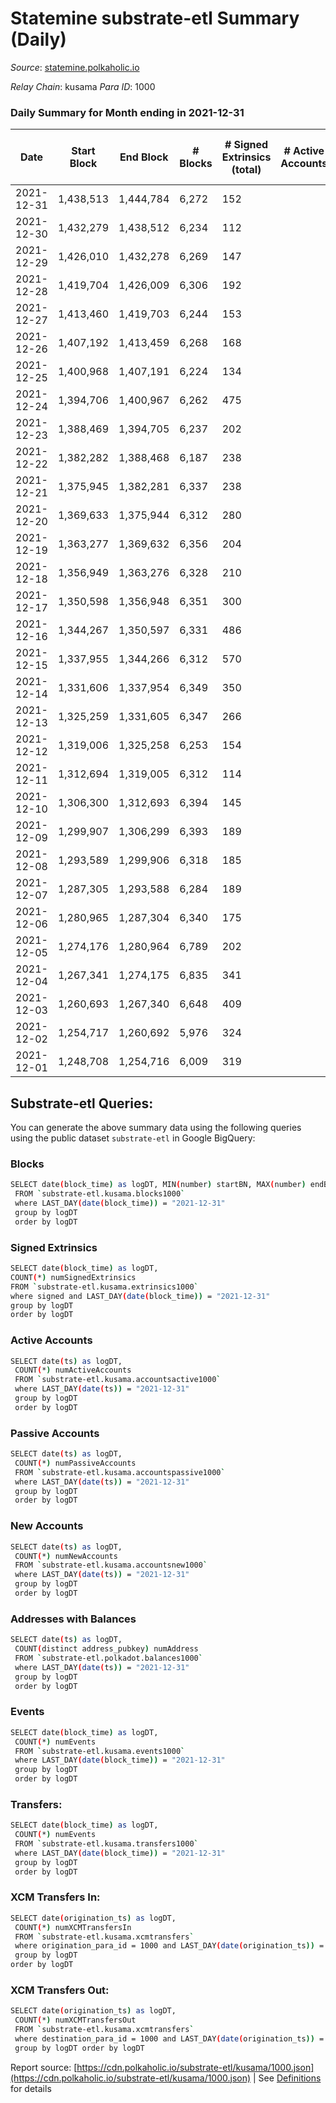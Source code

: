 # Statemine substrate-etl Summary (Daily)

_Source_: [statemine.polkaholic.io](https://statemine.polkaholic.io)

*Relay Chain*: kusama
*Para ID*: 1000



### Daily Summary for Month ending in 2021-12-31


| Date | Start Block | End Block | # Blocks | # Signed Extrinsics (total) | # Active Accounts | # Passive | # New | # Addresses with Balances | # Events | # Transfers | # XCM Transfers In | # XCM Transfers Out | Issues | 
| ---- | ----------- | --------- | -------- | --------------------------- | ----------------- | --------- | ----- | ------------------------- | -------- | ----------- | ------------------ | ------------------- | ------ |
| 2021-12-31 | 1,438,513 | 1,444,784 | 6,272 | 152 |  |  |  | 17,426 | 15,859 | 2,483 ($2,546,549.45) | 25 ($236.70) |   |  |
| 2021-12-30 | 1,432,279 | 1,438,512 | 6,234 | 112 |  |  |  | 17,392 | 15,287 | 2,167 ($284,023.12) | 28 ($596.61) |   |  |
| 2021-12-29 | 1,426,010 | 1,432,278 | 6,269 | 147 |  |  |  | 17,360 | 15,763 | 2,406 ($899,869.18) | 35 ($611.99) |   |  |
| 2021-12-28 | 1,419,704 | 1,426,009 | 6,306 | 192 |  |  |  | 17,330 | 16,855 | 3,062 ($242,248.04) | 34 ($297.70) |   |  |
| 2021-12-27 | 1,413,460 | 1,419,703 | 6,244 | 153 |  |  |  | 17,283 | 15,914 | 2,494 ($94,689.11) | 40 ($1,165.15) |   |  |
| 2021-12-26 | 1,407,192 | 1,413,459 | 6,268 | 168 |  |  |  | 17,239 | 15,912 | 2,431 ($317,257.74) | 31 ($187.69) |   |  |
| 2021-12-25 | 1,400,968 | 1,407,191 | 6,224 | 134 |  |  |  | 17,195 | 15,356 | 2,116 ($254,415.95) | 41 ($199.91) |   |  |
| 2021-12-24 | 1,394,706 | 1,400,967 | 6,262 | 475 |  |  |  |  | 18,783 | 3,498 ($216,646.80) | 88 ($1,627.31) |   |  |
| 2021-12-23 | 1,388,469 | 1,394,705 | 6,237 | 202 |  |  |  | 16,937 | 16,719 | 3,061 ($125,960.60) | 53 ($1,284.47) |   |  |
| 2021-12-22 | 1,382,282 | 1,388,468 | 6,187 | 238 |  |  |  | 16,880 | 17,248 | 3,378 ($236,772.10) | 91 ($2,753.43) |   |  |
| 2021-12-21 | 1,375,945 | 1,382,281 | 6,337 | 238 |  |  |  | 16,815 | 17,561 | 3,321 ($902,499.11) | 103 ($7,028.42) |   |  |
| 2021-12-20 | 1,369,633 | 1,375,944 | 6,312 | 280 |  |  |  | 16,728 | 17,326 | 3,116 ($274,798.18) | 52 ($855.78) |   |  |
| 2021-12-19 | 1,363,277 | 1,369,632 | 6,356 | 204 |  |  |  | 16,662 | 16,932 | 3,091 ($207,410.69) | 48 ($414.23) |   |  |
| 2021-12-18 | 1,356,949 | 1,363,276 | 6,328 | 210 |  |  |  | 16,609 | 16,827 | 2,954 ($162,924.85) | 62 ($1,002.61) |   |  |
| 2021-12-17 | 1,350,598 | 1,356,948 | 6,351 | 300 |  |  |  | 16,560 | 18,064 | 3,654 ($355,543.28) | 81 ($3,963.08) |   |  |
| 2021-12-16 | 1,344,267 | 1,350,597 | 6,331 | 486 |  |  |  | 16,491 | 20,660 | 4,624 ($580,674.67) | 270 ($3,303.63) |   |  |
| 2021-12-15 | 1,337,955 | 1,344,266 | 6,312 | 570 |  |  |  | 16,316 | 21,547 | 5,034 ($2,708,871.85) | 295 ($7,110.91) |   |  |
| 2021-12-14 | 1,331,606 | 1,337,954 | 6,349 | 350 |  |  |  | 16,118 | 18,527 | 3,721 ($352,911.22) | 116 ($1,163.02) |   |  |
| 2021-12-13 | 1,325,259 | 1,331,605 | 6,347 | 266 |  |  |  | 16,022 | 17,497 | 3,242 ($1,318,345.76) | 80 ($2,535.75) |   |  |
| 2021-12-12 | 1,319,006 | 1,325,258 | 6,253 | 154 |  |  |  | 15,948 | 15,650 | 2,328 ($2,610,425.26) | 29 ($198.28) |   |  |
| 2021-12-11 | 1,312,694 | 1,319,005 | 6,312 | 114 |  |  |  | 15,914 | 15,406 | 2,074 ($157,289.67) | 38 ($3,131.50) |   |  |
| 2021-12-10 | 1,306,300 | 1,312,693 | 6,394 | 145 |  |  |  | 15,869 | 15,980 | 2,261 ($168,455.74) | 46 ($1,210.43) |   |  |
| 2021-12-09 | 1,299,907 | 1,306,299 | 6,393 | 189 |  |  |  | 15,812 | 16,393 | 2,633 ($114,797.79) | 22 ($11,019.17) |   |  |
| 2021-12-08 | 1,293,589 | 1,299,906 | 6,318 | 185 |  |  |  | 15,768 | 16,418 | 2,836 ($167,351.91) | 23 ($560.64) |   |  |
| 2021-12-07 | 1,287,305 | 1,293,588 | 6,284 | 189 |  |  |  | 15,727 | 16,348 | 2,609 ($249,763.75) | 45 ($942.03) |   |  |
| 2021-12-06 | 1,280,965 | 1,287,304 | 6,340 | 175 |  |  |  | 15,680 | 16,306 | 2,764 ($340,193.11) | 35 ($1,365.32) |   |  |
| 2021-12-05 | 1,274,176 | 1,280,964 | 6,789 | 202 |  |  |  | 15,614 | 17,208 | 2,981 ($433,681.57) | 30 ($522.71) |   |  |
| 2021-12-04 | 1,267,341 | 1,274,175 | 6,835 | 341 |  |  |  | 15,556 | 18,854 | 4,082 ($476,012.49) | 48 ($888.55) |   |  |
| 2021-12-03 | 1,260,693 | 1,267,340 | 6,648 | 409 |  |  |  | 15,456 | 19,474 | 4,783 ($632,948.77) | 79 ($2,830.68) |   |  |
| 2021-12-02 | 1,254,717 | 1,260,692 | 5,976 | 324 |  |  |  | 15,332 | 16,860 | 3,827 ($663,287.65) | 73 ($2,214.95) |   |  |
| 2021-12-01 | 1,248,708 | 1,254,716 | 6,009 | 319 |  |  |  | 15,231 | 16,730 | 3,738 ($777,049.93) | 53 ($3,227.65) |   |  |

## Substrate-etl Queries:
You can generate the above summary data using the following queries using the public dataset `substrate-etl` in Google BigQuery:

### Blocks
```bash
SELECT date(block_time) as logDT, MIN(number) startBN, MAX(number) endBN, COUNT(*) numBlocks 
 FROM `substrate-etl.kusama.blocks1000`  
 where LAST_DAY(date(block_time)) = "2021-12-31" 
 group by logDT 
 order by logDT
```

### Signed Extrinsics
```bash
SELECT date(block_time) as logDT, 
COUNT(*) numSignedExtrinsics 
FROM `substrate-etl.kusama.extrinsics1000`  
where signed and LAST_DAY(date(block_time)) = "2021-12-31" 
group by logDT 
order by logDT
```

### Active Accounts
```bash
SELECT date(ts) as logDT, 
 COUNT(*) numActiveAccounts 
 FROM `substrate-etl.kusama.accountsactive1000` 
 where LAST_DAY(date(ts)) = "2021-12-31" 
 group by logDT 
 order by logDT
```

### Passive Accounts
```bash
SELECT date(ts) as logDT, 
 COUNT(*) numPassiveAccounts 
 FROM `substrate-etl.kusama.accountspassive1000` 
 where LAST_DAY(date(ts)) = "2021-12-31" 
 group by logDT 
 order by logDT
```

### New Accounts
```bash
SELECT date(ts) as logDT, 
 COUNT(*) numNewAccounts 
 FROM `substrate-etl.kusama.accountsnew1000` 
 where LAST_DAY(date(ts)) = "2021-12-31" 
 group by logDT
 order by logDT
```

### Addresses with Balances
```bash
SELECT date(ts) as logDT,
 COUNT(distinct address_pubkey) numAddress 
 FROM `substrate-etl.polkadot.balances1000` 
 where LAST_DAY(date(ts)) = "2021-12-31" 
 group by logDT 
 order by logDT
```

### Events
```bash
SELECT date(block_time) as logDT, 
 COUNT(*) numEvents 
 FROM `substrate-etl.kusama.events1000` 
 where LAST_DAY(date(block_time)) = "2021-12-31" 
 group by logDT 
 order by logDT
```

### Transfers:
```bash
SELECT date(block_time) as logDT, 
 COUNT(*) numEvents 
 FROM `substrate-etl.kusama.transfers1000` 
 where LAST_DAY(date(block_time)) = "2021-12-31" 
 group by logDT 
 order by logDT
```

### XCM Transfers In:
```bash
SELECT date(origination_ts) as logDT, 
 COUNT(*) numXCMTransfersIn 
 FROM `substrate-etl.kusama.xcmtransfers` 
 where origination_para_id = 1000 and LAST_DAY(date(origination_ts)) = "2021-12-31" 
 group by logDT 
order by logDT
```

### XCM Transfers Out:
```bash
SELECT date(origination_ts) as logDT, 
 COUNT(*) numXCMTransfersOut 
 FROM `substrate-etl.kusama.xcmtransfers` 
 where destination_para_id = 1000 and LAST_DAY(date(origination_ts)) = "2021-12-31" 
 group by logDT order by logDT
```


Report source: [https://cdn.polkaholic.io/substrate-etl/kusama/1000.json](https://cdn.polkaholic.io/substrate-etl/kusama/1000.json) | See [Definitions](/DEFINITIONS.md) for details
